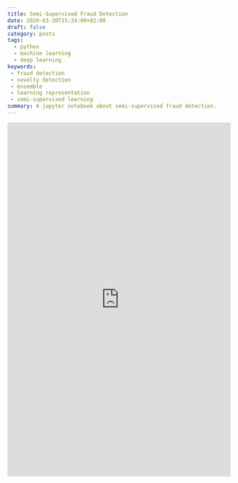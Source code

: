 ```yaml
---
title: Semi-Supervised Fraud Detection
date: 2020-03-30T15:24:09+02:00
draft: false
category: posts
tags:
  - python
  - machine learning
  - deep learning
keywords:
 - fraud detection
 - novelty detection
 - ensemble
 - learning representation
 - semi-supervised learning
summary: A jupyter notebook about semi-supervised fraud detection.
---
```


<iframe src="https://www.kaggle.com/embed/sp1thas/semi-supervised-fraud-detection?kernelSessionId=51427191" height="800" style="margin: 0 auto; width: 100%; max-width: 950px;" frameborder="0" scrolling="auto" title="Semi-Supervised Fraud Detection"></iframe>
